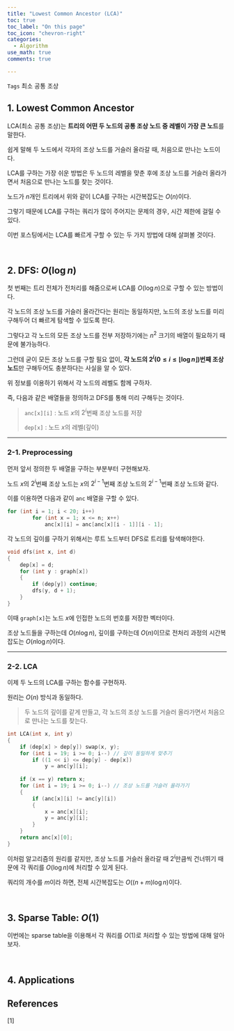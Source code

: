 ```yaml
---
title: "Lowest Common Ancestor (LCA)"
toc: true
toc_label: "On this page"
toc_icon: "chevron-right"
categories:
  - Algorithm
use_math: true
comments: true

---
```


`Tags` 최소 공통 조상

## 1. Lowest Common Ancestor

LCA(최소 공통 조상)는 **트리의 어떤 두 노드의 공통 조상 노드 중 레벨이 가장 큰 노드**를 말한다.

쉽게 말해 두 노드에서 각자의 조상 노드를 거슬러 올라갈 때, 처음으로 만나는 노드이다.

LCA를 구하는 가장 쉬운 방법은 두 노드의 레벨을 맞춘 후에 조상 노드를 거슬러 올라가면서 처음으로 만나는 노드를 찾는 것이다.

노드가 $n$개인 트리에서 위와 같이 LCA를 구하는 시간복잡도는 $O(n)$이다.

그렇기 때문에 LCA를 구하는 쿼리가 많이 주어지는 문제의 경우, 시간 제한에 걸릴 수 있다.

이번 포스팅에서는 LCA를 빠르게 구할 수 있는 두 가지 방법에 대해 살펴볼 것이다.

<br/>

## 2. DFS: $O(\log n)$

첫 번째는 트리 전체가 전처리를 해줌으로써 LCA를 $O(\log n)$으로 구할 수 있는 방법이다.

각 노드의 조상 노드를 거슬러 올라간다는 원리는 동일하지만, 노드의 조상 노드를 미리 구해두어 더 빠르게 탐색할 수 있도록 한다.

그렇다고 각 노드의 모든 조상 노드를 전부 저장하기에는 $n^2$ 크기의 배열이 필요하기 때문에 불가능하다.

그런데 굳이 모든 조상 노드를 구할 필요 없이, **각 노드의 $2^i$($0 \leq i \leq \lfloor \log n \rfloor$)번째 조상 노드**만 구해두어도 충분하다는 사실을 알 수 있다.

위 정보를 이용하기 위해서 각 노드의 레벨도 함께 구하자.

즉, 다음과 같은 배열들을 정의하고 DFS를 통해 미리 구해두는 것이다.

> `anc[x][i]` : 노드 $x$의 $2^i$번째 조상 노드를 저장
> 
> `dep[x]` : 노드 $x$의 레벨(깊이)

---

### 2-1. Preprocessing

먼저 앞서 정의한 두 배열을 구하는 부분부터 구현해보자.

노드 $x$의 $2^i$번째 조상 노드는 $x$의 $2^{i-1}$번째 조상 노드의 $2^{i-1}$번째 조상 노드와 같다.

이를 이용하면 다음과 같이 `anc` 배열을 구할 수 있다.

```cpp
for (int i = 1; i < 20; i++)
        for (int x = 1; x <= n; x++)
            anc[x][i] = anc[anc[x][i - 1]][i - 1];
```

각 노드의 깊이를 구하기 위해서는 루트 노드부터 DFS로 트리를 탐색해야한다.

```cpp
void dfs(int x, int d)
{
    dep[x] = d;
    for (int y : graph[x])
    {
        if (dep[y]) continue;
        dfs(y, d + 1);
    }
}
```

이때 `graph[x]`는 노드 $x$에 인접한 노드의 번호를 저장한 벡터이다.

조상 노드들을 구하는데 $O(n \log n)$, 깊이를 구하는데 $O(n)$이므로 전처리 과정의 시간복잡도는 $O(n \log n)$이다.

---

### 2-2. LCA

이제 두 노드의 LCA를 구하는 함수를 구현하자.

원리는 $O(n)$ 방식과 동일하다.

> 두 노드의 깊이를 같게 만들고, 각 노드의 조상 노드를 거슬러 올라가면서 처음으로 만나는 노드를 찾는다.

```cpp
int LCA(int x, int y)
{
    if (dep[x] > dep[y]) swap(x, y);
    for (int i = 19; i >= 0; i--) // 깊이 동일하게 맞추기
        if ((1 << i) <= dep[y] - dep[x])
            y = anc[y][i];
    
    if (x == y) return x;
    for (int i = 19; i >= 0; i--) // 조상 노드를 거슬러 올라가기
    {
        if (anc[x][i] != anc[y][i])
        {
            x = anc[x][i];
            y = anc[y][i];
        }
    }
    return anc[x][0];
}
```

이처럼 알고리즘의 원리를 같지만, 조상 노드를 거슬러 올라갈 때 $2^i$만큼씩 건너뛰기 때문에 각 쿼리를 $O(\log n)$에 처리할 수 있게 된다.

쿼리의 개수를 $m$이라 하면, 전체 시간복잡도는 $O((n + m) \log n)$이다.

<br/>

## 3. Sparse Table: $O(1)$

이번에는 sparse table을 이용해서 각 쿼리를 $O(1)$로 처리할 수 있는 방법에 대해 알아보자.



<br/>

## 4. Applications




## References

[1] 


